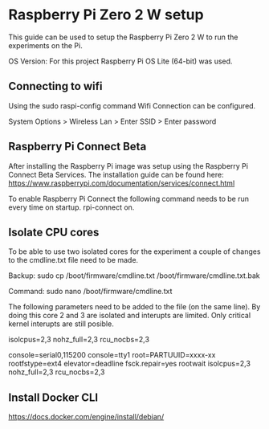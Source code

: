 # Raspberry Pi Zero 2 W setup 

This guide can be used to setup the Raspberry Pi Zero 2 W to run the experiments on the Pi.

OS Version: For this project Raspberry Pi OS Lite (64-bit) was used. 

## Connecting to wifi
Using the sudo raspi-config command Wifi Connection can be configured. 

System Options > Wireless Lan > Enter SSID > Enter password

## Raspberry Pi Connect Beta

After installing the Raspberry Pi image was setup using the Raspberry Pi Connect Beta Services. The installation guide can be found here:
https://www.raspberrypi.com/documentation/services/connect.html 

To enable Raspberry Pi Connect the following command needs to be run every time on startup. rpi-connect on.




## Isolate CPU cores
To be able to use two isolated cores for the experiment a couple of changes to the cmdline.txt file need to be made.

Backup: sudo cp /boot/firmware/cmdline.txt /boot/firmware/cmdline.txt.bak

Command: sudo nano /boot/firmware/cmdline.txt

The following parameters need to be added to the file (on the same line). By doing this core 2 and 3 are isolated and interupts are limited. Only critical kernel interupts are still posible. 

isolcpus=2,3 nohz_full=2,3 rcu_nocbs=2,3

console=serial0,115200 console=tty1 root=PARTUUID=xxxx-xx rootfstype=ext4 elevator=deadline fsck.repair=yes rootwait isolcpus=2,3 nohz_full=2,3 rcu_nocbs=2,3


## Install Docker CLI
https://docs.docker.com/engine/install/debian/ 



